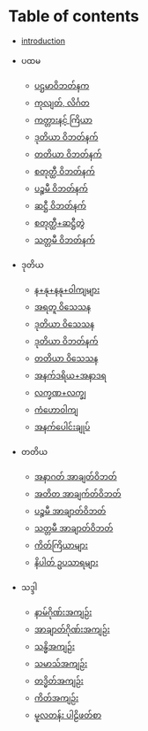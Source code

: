 # Table of contents

* [introduction](introduction.md)
* ပထမ
	* [ပဌမာဝိဘတ်နက](pathama/1.pathamavipatti.md)
	* [ကုလျတ်, လိင်္ဂတ](pathama/2.kulyata_lingata.md)
	* [ကတ္တားနင့် ကြိယာ](pathama/3.katta_va_kyiya.md)
	* [ဒုတိယာ ဝိဘတ်နက်](pathama/4.dutiya_vipatti.md)
	* [တတိယာ ဝိဘတ်နက်](pathama/5.tatiya_vibhatti.md)
	* [စတုတ္ထီ ဝိဘတ်နက်](pathama/6.catutthi_vibhatti.md)
	* [ပဉ္စမီ ဝိဘတ်နက်](pathama/7.pancami_vibhatti.md)
	* [ဆဋ္ဌီ ဝိဘတ်နက်](pathama/8.chatthi_vibhatti.md)
	* [စတုတ္ထီ+ဆဋ္ဌီတွဲ](pathama/9.catutthi_chatthitve.md)
	* [သတ္တမီ ဝိဘတ်နက်](pathama/10.sattami_vibhatti.md)


* ဒုတိယ
   *  [န+နု+နနု+ဝါကျများ](dutiya/1.na_nu_nanu_vakya.md)
   *  [အရတူ ဝိသေသန](dutiya/2.aratu_visesana.md)
   *  [ဒုတိယာ ဝိသေသန](dutiya/3.tutiya_visesana.md)
   *  [ဒုတိယာ ဝိဘတ်နက်](dutiya/4.tutiya_vibhanka.md)
   *  [တတိယာ ဝိသေသန](dutiya/5.tatiya_visesana.md)
   *  [အနက်ဒရိယ+အနာဒရ](dutiya/6.ankadariya_tnkadara.md)
   *  [လက္ခဏ+လက္ချ](dutiya/7.lakkhana_lakkhaya.md)
   *  [ကံဟောဝါကျ](dutiya/8.kanhovakya.md)
   *  [အနက်ပေါင်းချုပ်](dutiya/9.tnkapaonkhuo.md)

* တတိယ
   *  [အနာဂတ် အာချတ်ဝိဘတ်](tatiya/1.ankagda_acytavibhta.md)
   *  [အတိတ အာချက်တ်ဝိဘတ်](tatiya/2.atita.md)
   *  [ပဉ္စမီ အာချာတ်ဝိဘတ်](tatiya/3.pancami.md)
   *  [သတ္တမီ အာချာတ်ဝိဘတ်](tatiya/4.sattami.md)
   *  [ကိတ်ကြိယာများ](tatiya/5.ktikyi.md)
   *  [နိပါတ် ဥပသာရများ](tatiya/6.nipta.md)

* သဒ္ဒါ
   *  [နာမ်ဂိုဏ်းအကျဉ်း](sadda/1.namgon.md)
   *  [အာချာတ်ဂိုဏ်းအကျဉ်း](sadda/2.akhagon.md)
   *  [သန္ဓိအကျဉ်း](sadda/3.sandhi.md)
   *  [သမာသ်အကျဉ်း](sadda/4.samay.md)
   *  [တဒ္ဓိတ်အကျဉ်း](sadda/5.taddhi.md)
   *  [ကိတ်အကျဉ်း](sadda/6.ki.md)
   *  [မူလတန်း ပါဠိဖတ်စာ](sadda/7.mulatan.md)